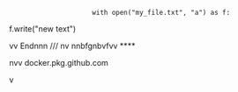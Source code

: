                          with open("my_file.txt", "a") as f:
   f.write("new text")

vv 
Endnnn
/// 
    nv
  nnbfgnbvfvv ****       
              
                   
       
nvv   docker.pkg.github.com     
    
    
  v     
        
             
   
     
  
  
  
     
    
 
  

  
     
    
      
 
  
   
